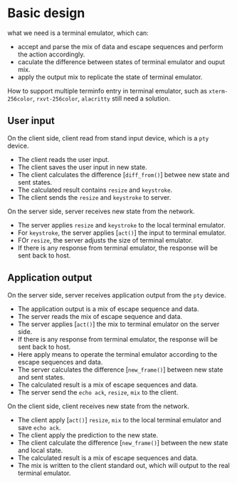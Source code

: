 # Basic design

what we need is a terminal emulator, which can:

- accept and parse the mix of data and escape sequences and perform the action accordingly.
- caculate the difference between states of terminal emulator and ouput mix.
- apply the output mix to replicate the state of terminal emulator.

How to support multiple terminfo entry in terminal emulator, such as `xterm-256color`,
`rxvt-256color`, `alacritty` still need a solution.

## User input

On the client side, client read from stand input device, which is a `pty` device.

- The client reads the user input.
- The client saves the user input in new state.
- The client calculates the difference [`diff_from()`] betwee new state and sent states.
- The calculated result contains `resize` and `keystroke`.
- The client sends the `resize` and `keystroke` to server.

On the server side, server receives new state from the network.

- The server applies `resize` and `keystroke` to the local terminal emulator.
- For `keystroke`, the server applies [`act()`] the input to terminal emulator.
- FOr `resize`, the server adjusts the size of terminal emulator.
- If there is any response from terminal emulator, the response will be sent back to host.

## Application output

On the server side, server receives application output from the `pty` device.

- The application output is a mix of escape sequence and data.
- The server reads the mix of escape sequence and data.
- The server applies [`act()`] the mix to terminal emulator on the server side.
- If there is any response from terminal emulator, the response will be sent back to host.
- Here apply means to operate the terminal emulator according to the escape sequences and data.
- The server calculates the difference [`new_frame()`] between new state and sent states.
- The calculated result is a mix of escape sequences and data.
- The server send the `echo ack`, `resize`, `mix` to the client.

On the client side, client receives new state from the network.

- The client apply [`act()`] `resize`, `mix` to the local terminal emulator and save `echo ack`.
- The client apply the prediction to the new state.
- The client calculate the difference [`new_frame()`] between the new state and local state.
- The calculated result is a mix of escape sequences and data.
- The mix is written to the client standard out, which will output to the real terminal emulator.
